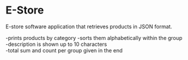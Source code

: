 # E-Store
E-store software application that retrieves products in JSON format.  

-prints products by category 
-sorts them alphabetically within the group  
-description is shown up to 10 characters  
-total sum and count per group given in the end
